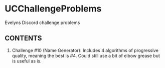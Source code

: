 # UCChallengeProblems
Evelyns Discord challenge problems

## CONTENTS

1) Challenge #10 (Name Generator): Includes 4 algorithms of progressive quality, meaning the best is #4. Could still use a bit of elbow grease but is useful as is.
